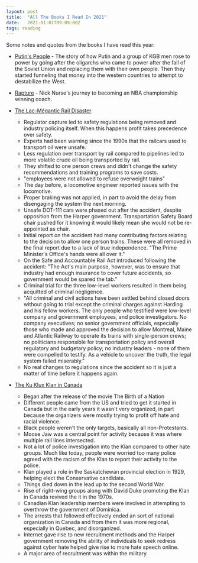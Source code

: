 ```yaml
---
layout: post
title:  "All The Books I Read In 2021"
date:   2021-01-01T09:09:00Z
tags: reading
---
```

Some notes and quotes from the books I have read this year:

* [Putin's People](https://us.macmillan.com/books/9780374712785) - The story of how Putin and a group of KGB men rose to power by going after the oligarchs who came to power after the fall of the Soviet Union and replacing them with their own people. Then they started funneling that money into the western countries to attempt to destabilize the West.

* [Rapture](https://www.chapters.indigo.ca/en-ca/books/rapture-fifteen-teams-four-countries/9780316540179-item.html) - Nick Nurse's journey to becoming an NBA championship winning coach.

* [The Lac-Mégantic Rail Disaster](https://www.mcnallyrobinson.com/9781459413412/bruce-campbell/the-lac-megantic-rail-disaster)
    + Regulator capture led to safety regulations being removed and industry policing itself. When this happens profit takes precedence over safety.
    + Experts had been warning since the 1990s that the railcars used to transport oil were unsafe.
    + Less regulation over transport by rail compared to pipelines led to more volatile crude oil being transported by rail.
    + They shifted to one person crews and didn't change the safety recommendations and training programs to save costs.
    + "employees were not allowed to refuse overweight trains"
    + The day before, a locomotive engineer reported issues with the locomotive.
    + Proper braking was not applied, in part to avoid the delay from disengaging the system the next morning.
    + Unsafe DOT-111 cars were phased out after the accident, despite opposition from the Harper government. Transportation Safety Board chair pushed for it knowing it would likely mean she would not be re-appointed as chair.
    + Initial report on the accident had many contributing factors relating to the decision to allow one person trains. These were all removed in the final report due to a lack of true independence. "The Prime Minister's Office's hands were all over it."
    + On the Safe and Accountable Rail Act introduced following the accident: "The Act's main purpose, however, was to ensure that industry had enough insurance to cover future accidents, so government would be spared the tab."
    + Criminal trial for the three low-level workers resulted in them being acquitted of criminal negligence.
    + "All criminal and civil actions have been settled behind closed doors without going to trial except the criminal charges against Harding and his fellow workers. The only people who testified were low-level company and government employees, and police investigators. No company executives; no senior government officials, especially those who made and approved the decision to allow Montreal, Maine and Atlantic Railway to operate its trains with single-person crews; no politicians responsible for transportation policy and overall regulatory and budgetary policy; no industry leaders - none of them were compelled to testify. As a vehicle to uncover the truth, the legal system failed miserably."
    + No real changes to regulations since the accident so it is just a matter of time before it happens again.

* [The Ku Klux Klan in Canada](https://www.mcnallyrobinson.com/9781459506138/allan-bartley/ku-klux-klan-in-canada)
    + Began after the release of the movie The Birth of a Nation
    + Different people came from the US and tried to get it started in Canada but in the early years it wasn't very organized, in part because the organizers were mostly trying to profit off hate and racial violence.
    + Black people weren't the only targets, basically all non-Protestants.
    + Moose Jaw was a central point for activity because it was where multiple rail lines intersected.
    + Not a lot of police investigation into the Klan compared to other hate groups. Much like today, people were worried too many police agreed with the racism of the Klan to report their activity to the police.
    + Klan played a role in the Saskatchewan provincial election in 1929, helping elect the Conservative candidate.
    + Things died down in the lead up to the second World War.
    + Rise of right-wing groups along with David Duke promoting the Klan in Canada revived the it in the 1970s.
    + Canadian Klan leadership members were involved in attempting to overthrow the government of Dominica.
    + The arrests that followed effectively ended an sort of national organization in Canada and from them it was more regional, especially in Quebec, and disorganized.
    + Internet gave rise to new recruitment methods and the Harper government removing the ability of individuals to seek redress against cyber hate helped give rise to more hate speech online.
    + A major area of recruitment was within the military.
